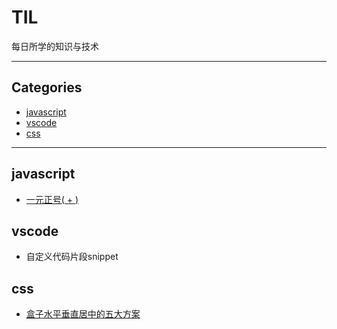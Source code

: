 # TIL

每日所学的知识与技术

***



## Categories

* [javascript](#javascript)
* [vscode](#vscode)
* [css](#css)

***

## javascript

* [一元正号( + )](https://github.com/Cavendish-Deng/TIL/blob/master/javascript/plus%20operator.md)



## vscode

* 自定义代码片段snippet

## css

* [盒子水平垂直居中的五大方案](https://github.com/Cavendish-Deng/TIL/blob/master/css/%E7%9B%92%E5%AD%90%E6%B0%B4%E5%B9%B3%E5%9E%82%E7%9B%B4%E5%B1%85%E4%B8%AD%E7%9A%84%E4%BA%94%E5%A4%A7%E6%96%B9%E6%A1%88.md)